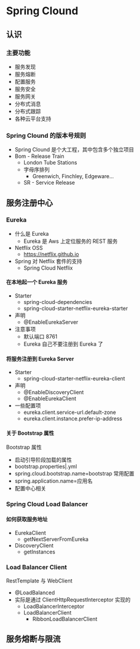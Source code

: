 # Spring Clound
## 认识
### 主要功能
- 服务发现
- 服务熔断
- 配置服务
- 服务安全
- 服务网关
- 分布式消息
- 分布式跟踪
- 各种云平台支持

### Spring Clound 的版本号规则
- Spring Clound 是个大工程，其中包含多个独立项目
- Bom - Release Train
	 - London Tube Stations
	 - 字母序排列
	 	- Greenwich, Finchley, Edgeware...
	 - SR - Service Release

## 服务注册中心
### Eureka
- 什么是 Eureka
	- Eureka 是 Aws 上定位服务的 REST 服务
- Netflix OSS
	- https://netflix.github.io
- Spring 对 Netflix 套件的支持
	- Spring Cloud Netflix

#### 在本地起一个 Eureka 服务
- Starter 
	- spring-cloud-dependencies
	- spring-cloud-starter-netflix-eureka-starter
- 声明
	- @EnableEurekaServer
- 注意事项
	- 默认端口 8761
	- Eureka 自己不要注册到 Eureka 了

#### 将服务注册到 Eureka Server
- Starter
	- spring-cloud-starter-netflix-eureka-client
- 声明
	- @EnableDiscoveryClient
	- @EnableEurekaClient
- 一些配置项
	- eureka.client.service-url.default-zone
	- eureka.client.instance.prefer-ip-address

#### 关于 Bootstrap 属性
Bootstrap 属性
- 启动引导阶段加载的属性
- bootstrap.properties|.yml
- spring.cloud.bootstrap.name=bootstrap
常用配置
- spring.application.name=应用名
- 配置中心相关

### Spring Cloud Load Balancer
#### 如何获取服务地址
- EurekaClient
	- getNextServerFromEureka
- DiscoveryClient
	- getInstances

### Load Balancer Client
RestTemplate 与 WebClient
- @LoadBalanced
- 实际是通过 ClientHttpRequestInterceptor 实现的
	- LoadBalancerInterceptor
	- LoadBalancerClient
		- RibbonLoadBalancerClient

## 服务熔断与限流


